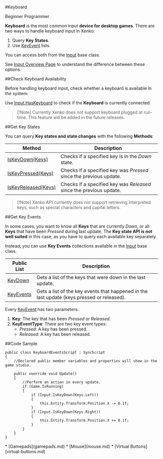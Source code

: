 #Keyboard

<span class="label label-doc-level">Beginner</span>
<span class="label label-doc-audience">Programmer</span>

**Keyboard** is the most common input **device for desktop games**.
There are two ways to handle keyboard input in Xenko:

1. Query **Key States**.
2. Use [KeyEvent](xref="SiliconStudio.Xenko.Input.KeyEvent") lists.

You can access both from the [Input](xref="SiliconStudio.Xenko.Input.InputManager") base class.

See [Input Overview Page](index.md) to understand the difference between these options.

##Check Keyboard Availability

Before handling keyboard input, check whether a keyboard is available in the system:

Use [Input.HasKeyboard](xref="SiliconStudio.Xenko.Input.InputManager.HasKeyboard") to check if the **Keyboard** is currently connected.

> [!Note] Currently Xenko does not support keyboard plugged at run-time. This feature will be added in the future releases.

##Get Key States

You can query **Key states and state changes** with the following **Methods**:

| Method | Description |
| --- | --- |
| [IsKeyDown(Keys)](xref="SiliconStudio.Xenko.Input.InputManager.IsKeyDown.SiliconStudio.Xenko.Input.Keys") | Checks if a specified key is in the _Down_ state. |
| [IsKeyPressed(Keys)](xref="SiliconStudio.Xenko.Input.InputManager.IsKeyPressed.SiliconStudio.Xenko.Input.Keys") | Checks if a specified key was _Pressed_ since the previous update. |
| [IsKeyReleased(Keys)](xref="SiliconStudio.Xenko.Input.InputManager.IsKeyReleased.SiliconStudio.Xenko.Input.Keys") | Checks if a specified key was _Released_ since the previous update. |

> [!Note] Xenko API currently does not support retrieving interpreted keys,
> such as special characters and capital letters.

##Get Key Events

In some cases, you want to know all **Keys** that are currently _Down_, or all **Keys** that have been _Pressed_ during last update.
The **Key state API is not well suited** in this case, as you have to query each available key separately.

Instead, you can use **Key Events** collections available in the [Input](xref="SiliconStudio.Xenko.Input.InputManager") base class.

| Public List | Description |
| --- | --- |
| [KeyDown](xref="SiliconStudio.Xenko.Input.InputManager.KeyDown") | Gets a list of the keys that were down in the last update. |
| [KeyEvents](xref="SiliconStudio.Xenko.Input.InputManager.KeyEvents") | Gets a list of the key events that happened in the last update (keys pressed or released). |

Every [KeyEvent](xref="SiliconStudio.Xenko.Input.KeyEvent") has two parameters:

1. **Key**: The key that has been _Pressed_ or _Released_.
2. **KeyEventType**: There are two key event types:
    * _Pressed_: A key has been pressed.
    * _Released_: A key has been released.

##Code Sample

```
public class KeyboardEventsScript : SyncScript
{
	//Declared public member variables and properties will show in the game studio.

	public override void Update()
	{
		//Perform an action in every update.
		if (Game.IsRunning)
		{
			if (Input.IsKeyDown(Keys.Left))
			{
				this.Entity.Transform.Position.X -= 0.1f;
			}
			if (Input.IsKeyDown(Keys.Right))
			{
				this.Entity.Transform.Position.X += 0.1f;
			}
		}
	}
}
```

<div class="doc-relatedtopics">
* [Gamepads](gamepads.md)
* [Mouse](mouse.md)
* [Virtual Buttons](virtual-buttons.md)
</div>
